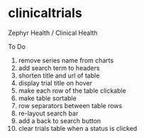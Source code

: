 clinicaltrials
==============

Zephyr Health / Clinical Health

To Do

  1. remove series name from charts
  2. add search term to headers
  4. shorten title and url of table
  5. display trial title on hover
  6. make each row of the table clickable
  7. make table sortable
  8. row separators between table rows
  9. re-layout search bar
  10. add a back to search button
  11. clear trials table when a status is clicked
